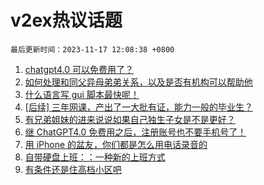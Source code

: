 # v2ex热议话题

`最后更新时间：2023-11-17 12:08:38 +0800`

1. [chatgpt4.0 可以免费用了？](https://www.v2ex.com/t/992441)
1. [如何处理和同父异母弟弟关系，以及是否有机构可以帮助他](https://www.v2ex.com/t/992464)
1. [什么语言写 gui 脚本最快呢！](https://www.v2ex.com/t/992582)
1. [[后续] 三年网课，产出了一大批有证，能力一般的毕业生？](https://www.v2ex.com/t/992446)
1. [有兄弟姐妹的进来说说如果自己独生子女是不是更好？](https://www.v2ex.com/t/992609)
1. [继 ChatGPT4.0 免费用之后，注册账号也不要手机号了！](https://www.v2ex.com/t/992478)
1. [用 iPhone 的盆友，你们都是怎么用电话录音的](https://www.v2ex.com/t/992486)
1. [自带硬盘上班：：一种新的上班方式](https://www.v2ex.com/t/992658)
1. [有条件还是住高档小区吧](https://www.v2ex.com/t/992660)

